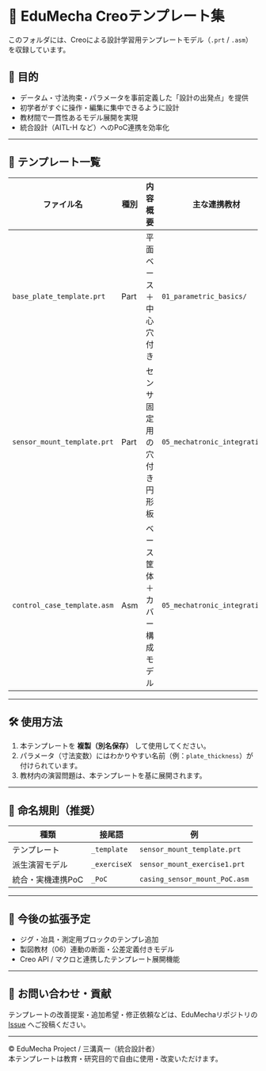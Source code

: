 # 🧰 EduMecha Creoテンプレート集

このフォルダには、Creoによる設計学習用テンプレートモデル（`.prt` / `.asm`）を収録しています。

## 📌 目的

- データム・寸法拘束・パラメータを事前定義した「設計の出発点」を提供
- 初学者がすぐに操作・編集に集中できるように設計
- 教材間で一貫性あるモデル展開を実現
- 統合設計（AITL-H など）へのPoC連携を効率化

---

## 📂 テンプレート一覧

| ファイル名                     | 種別   | 内容概要                     | 主な連携教材                      |
|------------------------------|--------|------------------------------|----------------------------------|
| `base_plate_template.prt`    | Part   | 平面ベース＋中心穴付き       | `01_parametric_basics/`          |
| `sensor_mount_template.prt`  | Part   | センサ固定用の穴付き円形板   | `05_mechatronic_integration/`    |
| `control_case_template.asm`  | Asm    | ベース筐体＋カバー構成モデル | `05_mechatronic_integration/`    |

---

## 🛠️ 使用方法

1. 本テンプレートを **複製（別名保存）** して使用してください。
2. パラメータ（寸法変数）にはわかりやすい名前（例：`plate_thickness`）が付けられています。
3. 教材内の演習問題は、本テンプレートを基に展開されます。

---

## 🧩 命名規則（推奨）

| 種類             | 接尾語 | 例                          |
|------------------|--------|-----------------------------|
| テンプレート      | `_template` | `sensor_mount_template.prt` |
| 派生演習モデル    | `_exerciseX` | `sensor_mount_exercise1.prt` |
| 統合・実機連携PoC | `_PoC` | `casing_sensor_mount_PoC.asm` |

---

## 🔄 今後の拡張予定

- ジグ・冶具・測定用ブロックのテンプレ追加
- 製図教材（06）連動の断面・公差定義付きモデル
- Creo API / マクロと連携したテンプレート展開機能

---

## 📮 お問い合わせ・貢献

テンプレートの改善提案・追加希望・修正依頼などは、EduMechaリポジトリの [Issue](https://github.com/your-org/EduMecha/issues) へご投稿ください。

---

© EduMecha Project / 三溝真一（統合設計者）  
本テンプレートは教育・研究目的で自由に使用・改変いただけます。

